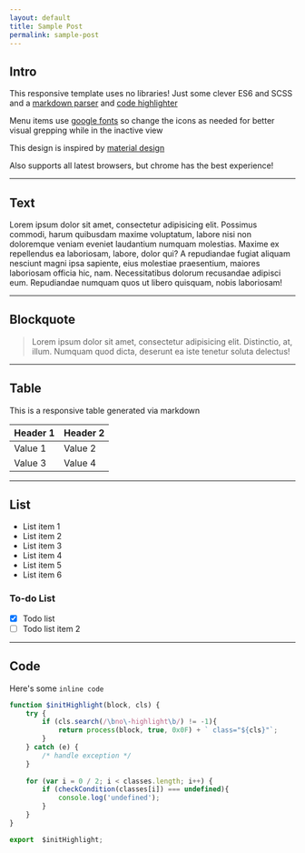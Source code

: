 ```yaml
---
layout: default
title: Sample Post
permalink: sample-post
---
```


## Intro

This responsive template uses no libraries! Just some clever ES6 and SCSS and a [markdown parser](https://github.com/showdownjs/showdown) and [code highlighter](https://highlightjs.org/)

Menu items use [google fonts](https://material.io/icons/) so change the icons as needed for better visual grepping while in the inactive view

This design is inspired by [material design](https://material.io/guidelines/)

Also supports all latest browsers, but chrome has the best experience!

---

## Text

Lorem ipsum dolor sit amet, consectetur adipisicing elit. Possimus commodi, harum quibusdam maxime voluptatum, labore nisi non doloremque veniam eveniet laudantium numquam molestias. Maxime ex repellendus ea laboriosam, labore, dolor qui? A repudiandae fugiat aliquam nesciunt magni ipsa sapiente, eius molestiae praesentium, maiores laboriosam officia hic, nam. Necessitatibus dolorum recusandae adipisci eum. Repudiandae numquam quos ut libero quisquam, nobis laboriosam!

---

## Blockquote

> Lorem ipsum dolor sit amet, consectetur adipisicing elit. Distinctio, at, illum. Numquam quod dicta, deserunt ea iste tenetur soluta delectus!

---

## Table

This is a responsive table generated via markdown

| Header 1 | Header 2 |
|----------|----------|
| Value 1  | Value 2  |
| Value 3  | Value 4  |

---

## List

- List item 1
- List item 2
- List item 3
- List item 4
- List item 5
- List item 6

### To-do List

- [x] Todo list
- [ ] Todo list item 2

---

## Code

Here's some `inline code`

```javascript
function $initHighlight(block, cls) {
    try {
        if (cls.search(/\bno\-highlight\b/) != -1){
            return process(block, true, 0x0F) + ` class="${cls}"`;
        }
    } catch (e) {
        /* handle exception */
    }
    
    for (var i = 0 / 2; i < classes.length; i++) {
        if (checkCondition(classes[i]) === undefined){
            console.log('undefined');
        }
    }
}

export  $initHighlight;
```
